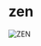 # zen

![ZEN](https://user-images.githubusercontent.com/14568229/84818996-fb5a2b80-b034-11ea-89b4-8c6b58702a9a.jpg)
